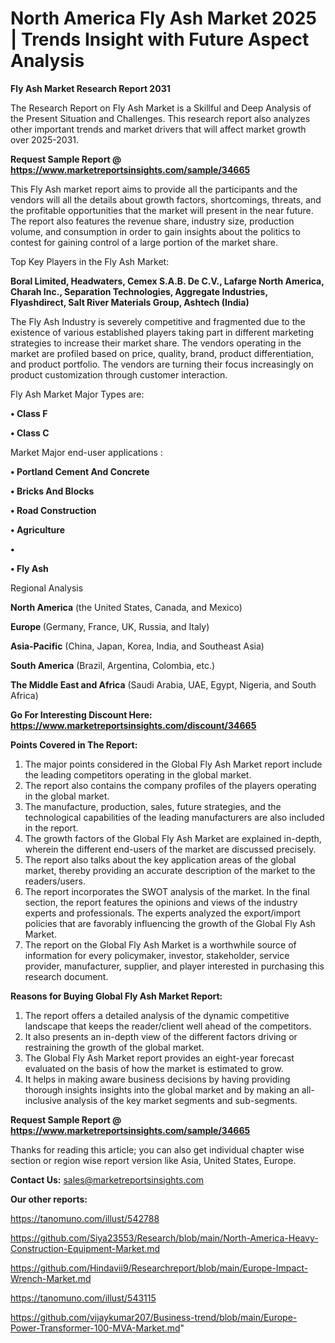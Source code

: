 # North America Fly Ash Market 2025 | Trends Insight with Future Aspect Analysis

<strong>Fly Ash Market Research Report 2031</strong>

The Research Report on Fly Ash Market is a Skillful and Deep Analysis of the Present Situation and Challenges. This research report also analyzes other important trends and market drivers that will affect market growth over 2025-2031.

<strong>Request Sample Report @ <a href=https://www.marketreportsinsights.com/sample/34665>https://www.marketreportsinsights.com/sample/34665</a></strong>

This Fly Ash market report aims to provide all the participants and the vendors will all the details about growth factors, shortcomings, threats, and the profitable opportunities that the market will present in the near future. The report also features the revenue share, industry size, production volume, and consumption in order to gain insights about the politics to contest for gaining control of a large portion of the market share.

Top Key Players in the Fly Ash Market:

<strong>Boral Limited, Headwaters, Cemex S.A.B. De C.V., Lafarge North America, Charah Inc., Separation Technologies, Aggregate Industries, Flyashdirect, Salt River Materials Group, Ashtech (India)</strong>

The Fly Ash Industry is severely competitive and fragmented due to the existence of various established players taking part in different marketing strategies to increase their market share. The vendors operating in the market are profiled based on price, quality, brand, product differentiation, and product portfolio. The vendors are turning their focus increasingly on product customization through customer interaction.

Fly Ash Market Major Types are:

<strong>•  Class F

•  Class C</strong>

Market Major end-user applications :

<strong>•  Portland Cement And Concrete

•  Bricks And Blocks

•  Road Construction

•  Agriculture

•  

•  Fly Ash</strong>

Regional Analysis

</u><strong><b>North America</b></strong> (the United States, Canada, and Mexico)

<strong><b>Europe </b></strong>(Germany, France, UK, Russia, and Italy)

<strong><b>Asia-Pacific</b></strong> (China, Japan, Korea, India, and Southeast Asia)

<strong><b>South America</b></strong> (Brazil, Argentina, Colombia, etc.)

<strong><b>The Middle East and Africa</b></strong> (Saudi Arabia, UAE, Egypt, Nigeria, and South Africa)

<strong>Go For Interesting Discount Here: <a href=https://www.marketreportsinsights.com/discount/34665>https://www.marketreportsinsights.com/discount/34665</a></strong>

<strong>Points Covered in The Report:</strong>
<ol>
  <li>The major points considered in the Global Fly Ash Market report include the leading competitors operating in the global market.</li>
  <li>The report also contains the company profiles of the players operating in the global market.</li>
  <li>The manufacture, production, sales, future strategies, and the technological capabilities of the leading manufacturers are also included in the report.</li>
  <li>The growth factors of the Global Fly Ash Market are explained in-depth, wherein the different end-users of the market are discussed precisely.</li>
  <li>The report also talks about the key application areas of the global market, thereby providing an accurate description of the market to the readers/users.</li>
  <li>The report incorporates the SWOT analysis of the market. In the final section, the report features the opinions and views of the industry experts and professionals. The experts analyzed the export/import policies that are favorably influencing the growth of the Global Fly Ash Market.</li>
  <li>The report on the Global Fly Ash Market is a worthwhile source of information for every policymaker, investor, stakeholder, service provider, manufacturer, supplier, and player interested in purchasing this research document.</li>
</ol>
<strong>Reasons for Buying Global Fly Ash Market Report:</strong>

<ol>
  <li>The report offers a detailed analysis of the dynamic competitive landscape that keeps the reader/client well ahead of the competitors.</li>
  <li>It also presents an in-depth view of the different factors driving or restraining the growth of the global market.</li>
  <li>The Global Fly Ash Market report provides an eight-year forecast evaluated on the basis of how the market is estimated to grow.</li>
  <li>It helps in making aware business decisions by having providing thorough insights insights into the global market and by making an all-inclusive analysis of the key market segments and sub-segments.</li>
</ol>
<strong>Request Sample Report @ <a href=https://www.marketreportsinsights.com/sample/34665>https://www.marketreportsinsights.com/sample/34665</a></strong>


Thanks for reading this article; you can also get individual chapter wise section or region wise report version like Asia, United States, Europe.

<strong>Contact Us:</strong>
sales@marketreportsinsights.com

<strong>Our other reports:</strong>

<a href=https://tanomuno.com/illust/542788>https://tanomuno.com/illust/542788</a>

<a href=https://github.com/Siya23553/Research/blob/main/North-America-Heavy-Construction-Equipment-Market.md>https://github.com/Siya23553/Research/blob/main/North-America-Heavy-Construction-Equipment-Market.md</a>

<a href=https://github.com/Hindavii9/Researchreport/blob/main/Europe-Impact-Wrench-Market.md>https://github.com/Hindavii9/Researchreport/blob/main/Europe-Impact-Wrench-Market.md</a>

<a href=https://tanomuno.com/illust/543115>https://tanomuno.com/illust/543115</a>

<a href=https://github.com/vijaykumar207/Business-trend/blob/main/Europe-Power-Transformer-100-MVA-Market.md>https://github.com/vijaykumar207/Business-trend/blob/main/Europe-Power-Transformer-100-MVA-Market.md</a>"
